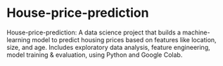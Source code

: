 # House-price-prediction
House-price-prediction: A data science project that builds a machine-learning model to predict housing prices based on features like location, size, and age. Includes exploratory data analysis, feature engineering, model training & evaluation, using Python and Google Colab.
